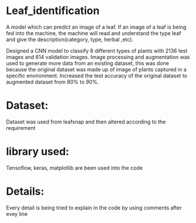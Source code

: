 # Leaf_identification
A model which can predict an image of a leaf. If an image of a leaf is being fed into the machine, the machine will read and understand the type leaf and give the description(category, type, herbal ,etc).

Designed a CNN model to classify 8 different types of plants with 2136 test images and 614 validation images. Image processing and augmentation was used to generate more data from an existing dataset, this was done because the original dataset was made up of image of plants captured in a specific environment. Increased the test accuracy of the original dataset to augmented dataset from 80% to 90%.


# Dataset:
Dataset was used from leafsnap and then altered according to the requirement

# library used:
Tensoflow, keras, matplotlib are been used into the code

# Details:
Every detail is being tried to explain in the code by using comments after evey line
